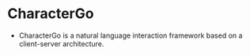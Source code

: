 # CharacterGo
- CharacterGo is a natural language interaction framework based on a client-server architecture.

## 